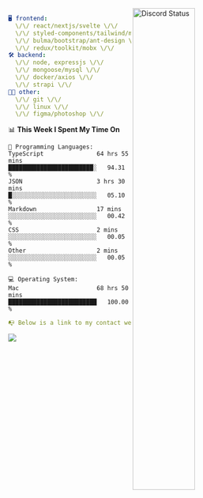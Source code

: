 
<a href="https://discord.com/users/279302975371870218" target="_blank">
    <img width="50%" align="right" alt="Discord Status" src="https://lanyard.cnrad.dev/api/279302975371870218?bg=161B22&borderRadius=5px%205px%200%200&hideTimestamp=true&idleMessage=Just%20chillin%27%20at%20the%20moment&animated=true">
</a>

```yaml
🖥️ frontend: 
  \/\/ react/nextjs/svelte \/\/
  \/\/ styled-components/tailwind/mui/
  \/\/ bulma/bootstrap/ant-design \/\/
  \/\/ redux/toolkit/mobx \/\/
🛠 backend: 
  \/\/ node, expressjs \/\/
  \/\/ mongoose/mysql \/\/
  \/\/ docker/axios \/\/
  \/\/ strapi \/\/
👨‍💻 other: 
  \/\/ git \/\/ 
  \/\/ linux \/\/
  \/\/ figma/photoshop \/\/
```
<!--START_SECTION:waka-->
📊 **This Week I Spent My Time On** 

```text
💬 Programming Languages: 
TypeScript               64 hrs 55 mins      ████████████████████████░   94.31 % 
JSON                     3 hrs 30 mins       █░░░░░░░░░░░░░░░░░░░░░░░░   05.10 % 
Markdown                 17 mins             ░░░░░░░░░░░░░░░░░░░░░░░░░   00.42 % 
CSS                      2 mins              ░░░░░░░░░░░░░░░░░░░░░░░░░   00.05 % 
Other                    2 mins              ░░░░░░░░░░░░░░░░░░░░░░░░░   00.05 % 

💻 Operating System: 
Mac                      68 hrs 50 mins      █████████████████████████   100.00 % 
```


<!--END_SECTION:waka-->
```yaml
📭 Below is a link to my contact website 
```
<a href="https://mxns.xyz" target="_black"> <img src="https://img.shields.io/badge/website-161B22?style=for-the-badge&logo=About.me&logoColor=white"></img> <a/>
